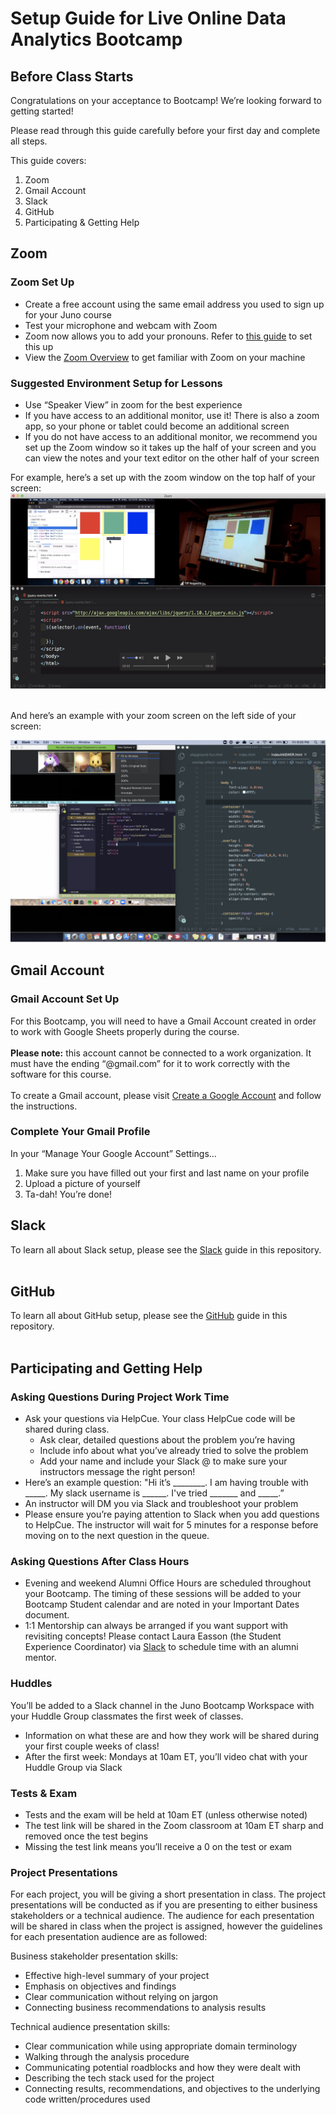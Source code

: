 # Setup Guide for Live Online Data Analytics Bootcamp

## Before Class Starts

Congratulations on your acceptance to Bootcamp! We’re looking forward to getting started!  

Please read through this guide carefully before your first day and complete all steps.

This guide covers:
1. Zoom 
2. Gmail Account
3. Slack
4. GitHub
5. Participating & Getting Help 


## Zoom

### Zoom Set Up
- Create a free account using the same email address you used to sign up for your Juno course
- Test your microphone and webcam with Zoom
- Zoom now allows you to add your pronouns. Refer to [this guide](https://support.zoom.us/hc/en-us/articles/4402698027533) to set this up 
- View the [Zoom Overview](https://support.zoom.us/hc/en-us/articles/201362193-Joining-a-Meeting) to get familiar with Zoom on your machine

### Suggested Environment Setup for Lessons
- Use “Speaker View” in zoom for the best experience
- If you have access to an additional monitor, use it! There is also a zoom app, so your phone or tablet could become an additional screen
- If you do not have access to an additional monitor, we recommend you set up the Zoom window so it takes up the half of your screen and you can view the notes and your text editor on the other half of your screen

For example, here’s a set up with the zoom window on the top half of your screen:
![how to organize your screen with Zoom](./assets/Setup-1.png)

</br>
And here’s an example with your zoom screen on the left side of your screen:

![an alternative way to organize your screen with Zoom](./assets/Setup-2.png)
</br>

## Gmail Account

### Gmail Account Set Up
For this Bootcamp, you will need to have a Gmail Account created in order to work with Google Sheets properly during the course. </br> </br>
**Please note:** this account cannot be connected to a work organization. It must have the ending “@gmail.com” for it to work correctly with the software for this course. 
</br></br>
To create a Gmail account, please visit [Create a Google Account](https://support.google.com/accounts/answer/27441?hl=en) and follow the instructions. 

### Complete Your Gmail Profile
In your “Manage Your Google Account” Settings…
1. Make sure you have filled out your first and last name on your profile
2. Upload a picture of yourself
3. Ta-dah! You’re done!

## Slack
To learn all about Slack setup, please see the [Slack](./Slack.md) guide in this repository. 
</br> </br>

## GitHub
To learn all about GitHub setup, please see the [GitHub](./GitHub.md) guide in this repository.
</br> </br>

## Participating and Getting Help

### Asking Questions During Project Work Time
- Ask your questions via HelpCue. Your class HelpCue code will be shared during class.
  - Ask clear, detailed questions about the problem you’re having
  - Include info about what you’ve already tried to solve the problem
  - Add your name and include your Slack @ to make sure your instructors message the right person!
- Here’s an example question: "Hi it’s ________. I am having trouble with _____. My slack username is ______. I've tried _______ and _____.”
- An instructor will DM you via Slack and troubleshoot your problem
- Please ensure you’re paying attention to Slack when you add questions to HelpCue. The instructor will wait for 5 minutes for a response before moving on to the next question in the queue.

### Asking Questions After Class Hours
- Evening and weekend Alumni Office Hours are scheduled throughout your Bootcamp. The timing of these sessions will be added to your Bootcamp Student calendar and are noted in your Important Dates document.
- 1:1 Mentorship can always be arranged if you want support with revisiting concepts! Please contact Laura Easson (the Student Experience Coordinator) via [Slack](https://junocollege.slack.com/team/U01JN7E8ELE) to schedule time with an alumni mentor.

### Huddles
You’ll be added to a Slack channel in the Juno Bootcamp Workspace with your Huddle Group classmates the first week of classes.
- Information on what these are and how they work will be shared during your first couple weeks of class!
- After the first week: Mondays at 10am ET, you’ll video chat with your Huddle Group via Slack

### Tests & Exam
- Tests and the exam will be held at 10am ET (unless otherwise noted)
- The test link will be shared in the Zoom classroom at 10am ET sharp and removed once the test begins
- Missing the test link means you’ll receive a 0 on the test or exam

### Project Presentations
For each project, you will be giving a short presentation in class. The project presentations will be conducted as if you are presenting 
to either business stakeholders or a technical audience. The audience for each presentation will be shared in class when the project is assigned, 
however the guidelines for each presentation audience are as followed:

Business stakeholder presentation skills:
-  Effective high-level summary of your project
-  Emphasis on objectives and findings
-  Clear communication without relying on jargon
-  Connecting business recommendations to analysis results

Technical audience presentation skills:
-  Clear communication while using appropriate domain terminology
-  Walking through the analysis procedure
-  Communicating potential roadblocks and how they were dealt with
-  Describing the tech stack used for the project
-  Connecting results, recommendations, and objectives to the underlying code written/procedures used

